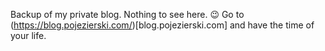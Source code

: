 Backup of my private blog. Nothing to see here. 😉 Go to (https://blog.pojezierski.com/)[blog.pojezierski.com] and have the time of your life.
